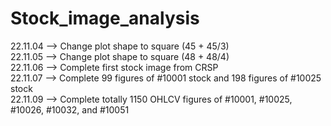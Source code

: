 # Stock_image_analysis
22.11.04 --> Change plot shape to square (45 + 45/3)  
22.11.05 --> Change plot shape to square (48 + 48/4)  
22.11.06 --> Complete first stock image from CRSP  
22.11.07 --> Complete 99 figures of #10001 stock and 198 figures of #10025 stock  
22.11.09 --> Complete totally 1150 OHLCV figures of #10001, #10025, #10026, #10032, and #10051
